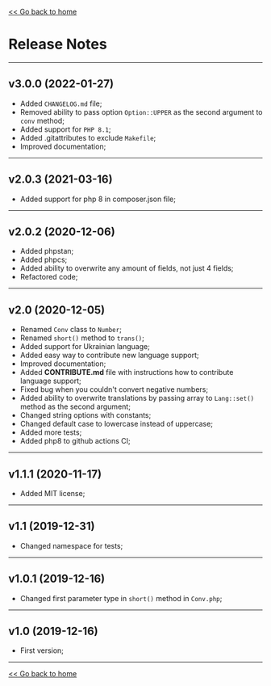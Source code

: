 [<< Go back to home](https://github.com/SerhiiCho/short-number/blob/master/README.md)

# Release Notes

----

## v3.0.0 (2022-01-27)

- Added `CHANGELOG.md` file;
- Removed ability to pass option `Option::UPPER` as the second argument to `conv` method;
- Added support for `PHP 8.1`;
- Added .gitattributes to exclude `Makefile`;
- Improved documentation;

----

## v2.0.3 (2021-03-16)

- Added support for php 8 in composer.json file;

----

## v2.0.2 (2020-12-06)

- Added phpstan;
- Added phpcs;
- Added ability to overwrite any amount of fields, not just 4 fields;
- Refactored code;

----

## v2.0 (2020-12-05)

- Renamed `Conv` class to `Number`;
- Renamed `short()` method to `trans()`;
- Added support for Ukrainian language;
- Added easy way to contribute new language support;
- Improved documentation;
- Added **CONTRIBUTE.md** file with instructions how to contribute language support;
- Fixed bug when you couldn't convert negative numbers;
- Added ability to overwrite translations by passing array to `Lang::set()` method as the second argument;
- Changed string options with constants;
- Changed default case to lowercase instead of uppercase;
- Added more tests;
- Added php8 to github actions CI;

----

## v1.1.1 (2020-11-17)

- Added MIT license;

----

## v1.1 (2019-12-31)

- Changed namespace for tests;
 
----

## v1.0.1 (2019-12-16)

- Changed first parameter type in `short()` method in `Conv.php`;

----

## v1.0 (2019-12-16)

- First version;

----

[<< Go back to home](https://github.com/SerhiiCho/short-number/blob/master/README.md)
